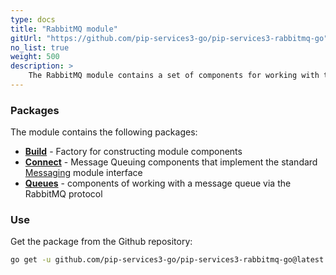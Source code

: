```yaml
---
type: docs
title: "RabbitMQ module"
gitUrl: "https://github.com/pip-services3-go/pip-services3-rabbitmq-go"
no_list: true
weight: 500
description: > 
    The RabbitMQ module contains a set of components for working with the message queue in RabbitMQ through the AMQP protocol.
---
```


### Packages

The module contains the following packages:
- [**Build**](build) - Factory for constructing module components
- [**Connect**](connect) - Message Queuing components that implement the standard [Messaging](../messaging/) module interface
- [**Queues**](queues) - components of working with a message queue via the RabbitMQ protocol


### Use

Get the package from the Github repository:
```bash
go get -u github.com/pip-services3-go/pip-services3-rabbitmq-go@latest
```
